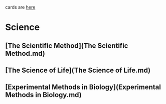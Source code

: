 cards are [here](/science/all.txt)
# Science

## [The Scientific Method](The Scientific Method.md)

## [The Science of Life](The Science of Life.md)

## [Experimental Methods in Biology](Experimental Methods in Biology.md)
